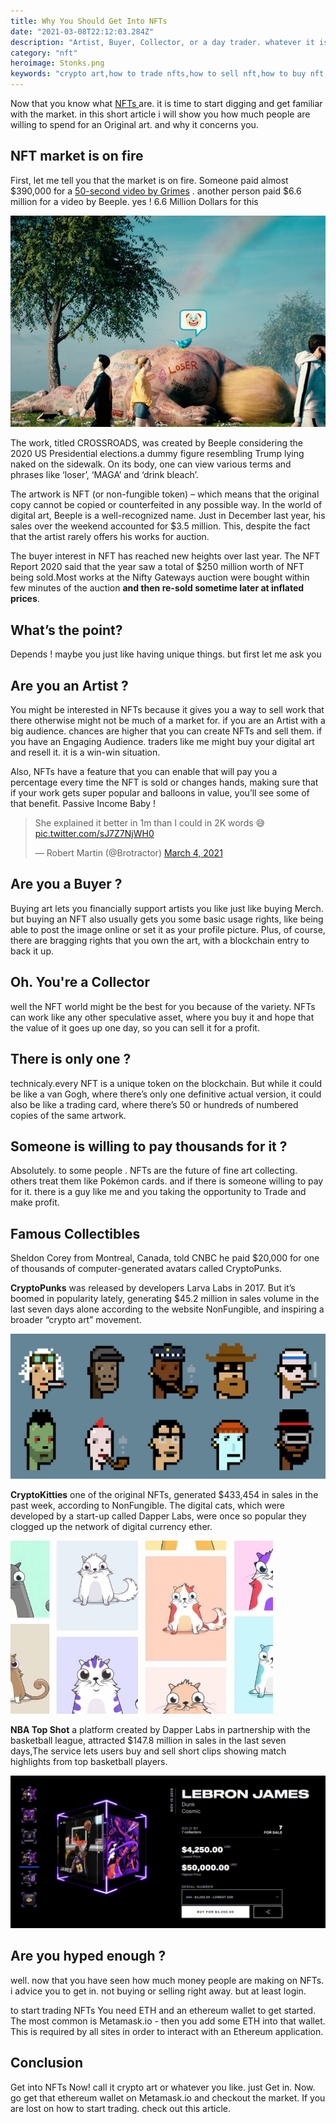 ```yaml
---
title: Why You Should Get Into NFTs
date: "2021-03-08T22:12:03.284Z"
description: "Artist, Buyer, Collector, or a day trader. whatever it is . you need to get into NFTs now ! and here is why "
category: "nft"
heroimage: Stonks.png
keywords: "crypto art,how to trade nfts,how to sell nft,how to buy nft,sell nft,buy nft,trade nft"
---
```


Now that you know what <a href="/NFT/NFT/"> NFTs </a> are. it is time to start digging and get familiar with the market. in this short article i will show you how much people are willing to spend for an Original art. and why it concerns you.

## NFT market is on fire

First, let me tell you that the market is on fire. Someone paid almost $390,000 for a <a href="https://niftygateway.com/itemdetail/primary/0x948b3515d81034a3c16d5393c6c155946c93c103/1" target="_blank"> 50-second video by Grimes</a> . another person paid $6.6 million for a video by Beeple. yes ! 6.6 Million Dollars for this

![Beeple Video](./beeple.jpg)

The work, titled CROSSROADS, was created by Beeple considering the 2020 US Presidential elections.a dummy figure resembling Trump lying naked on the sidewalk. On its body, one can view various terms and phrases like ‘loser’, ‘MAGA’ and ‘drink bleach’.

The artwork is NFT (or non-fungible token) – which means that the original copy cannot be copied or counterfeited in any possible way. In the world of digital art, Beeple is a well-recognized name. Just in December last year, his sales over the weekend accounted for $3.5 million. This, despite the fact that the artist rarely offers his works for auction.

The buyer interest in NFT has reached new heights over last year. The NFT Report 2020 said that the year saw a total of $250 million worth of NFT being sold.Most works at the Nifty Gateways auction were bought within few minutes of the auction <strong>and then re-sold sometime later at inflated prices</strong>.

## What’s the point?

Depends ! maybe you just like having unique things. but first let me ask you

## Are you an Artist ?

You might be interested in NFTs because it gives you a way to sell work that there otherwise might not be much of a market for. if you are an Artist with a big audience. chances are higher that you can create NFTs and sell them. if you have an Engaging Audience. traders like me might buy your digital art and resell it. it is a win-win situation.

Also, NFTs have a feature that you can enable that will pay you a percentage every time the NFT is sold or changes hands, making sure that if your work gets super popular and balloons in value, you’ll see some of that benefit. Passive Income Baby !

<div class="center-it">

<blockquote class="twitter-tweet"><p lang="en" dir="ltr">She explained it better in 1m than I could in 2K words 😅 <a href="https://t.co/sJ7Z7NjWH0">pic.twitter.com/sJ7Z7NjWH0</a></p>&mdash; Robert Martin (@Brotractor) <a href="https://twitter.com/Brotractor/status/1367527790728257536?ref_src=twsrc%5Etfw">March 4, 2021</a></blockquote>

</div>

## Are you a Buyer ?

Buying art lets you financially support artists you like just like buying Merch. but buying an NFT also usually gets you some basic usage rights, like being able to post the image online or set it as your profile picture. Plus, of course, there are bragging rights that you own the art, with a blockchain entry to back it up.

## Oh. You're a Collector

well the NFT world might be the best for you because of the variety. NFTs can work like any other speculative asset, where you buy it and hope that the value of it goes up one day, so you can sell it for a profit.

## There is only one ?

technicaly.every NFT is a unique token on the blockchain. But while it could be like a van Gogh, where there’s only one definitive actual version, it could also be like a trading card, where there’s 50 or hundreds of numbered copies of the same artwork.

## Someone is willing to pay thousands for it ?

Absolutely. to some people . NFTs are the future of fine art collecting. others treat them like Pokémon cards. and if there is someone willing to pay for it. there is a guy like me and you taking the opportunity to Trade and make profit.

## Famous Collectibles

Sheldon Corey from Montreal, Canada, told CNBC he paid $20,000 for one of thousands of computer-generated avatars called CryptoPunks.

<strong>CryptoPunks</strong> was released by developers Larva Labs in 2017. But it’s boomed in popularity lately, generating $45.2 million in sales volume in the last seven days alone according to the website NonFungible, and inspiring a broader “crypto art” movement.

![CryptoPunks](./cryptopunks.jpg)

<strong>CryptoKitties</strong> one of the original NFTs, generated $433,454 in sales in the past week, according to NonFungible. The digital cats, which were developed by a start-up called Dapper Labs, were once so popular they clogged up the network of digital currency ether.

![CryptoKitties](./cryptokitties.png)

<strong>NBA Top Shot</strong> a platform created by Dapper Labs in partnership with the basketball league, attracted $147.8 million in sales in the last seven days,The service lets users buy and sell short clips showing match highlights from top basketball players.

![NBA Top Shot](./nba.png)

## Are you hyped enough ?

well. now that you have seen how much money people are making on NFTs. i advice you to get in. not buying or selling right away. but at least login.

to start trading NFTs You need ETH and an ethereum wallet to get started. The most common is Metamask.io - then you add some ETH into that wallet. This is required by all sites in order to interact with an Ethereum application.

## Conclusion

Get into NFTs Now! call it crypto art or whatever you like. just Get in. Now. go get that ethereum wallet on Metamask.io and checkout the market. If you are lost on how to start trading. check out this article.

<!--

 -->
